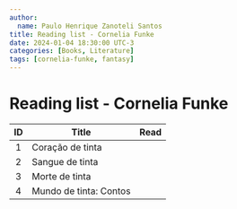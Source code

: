 ```yaml
---
author:
  name: Paulo Henrique Zanoteli Santos
title: Reading list - Cornelia Funke
date: 2024-01-04 18:30:00 UTC-3
categories: [Books, Literature]
tags: [cornelia-funke, fantasy]
---
```


# Reading list - Cornelia Funke

| ID  | Title                  | Read |
|:---:| ---------------------- |:----:|
| 1   | Coração de tinta       |      |
| 2   | Sangue de tinta        |      |
| 3   | Morte de tinta         |      |
| 4   | Mundo de tinta: Contos |      |
